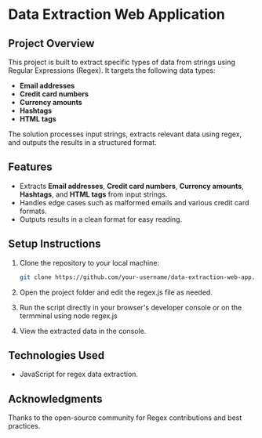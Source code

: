 # Data Extraction Web Application

## Project Overview
This project is built to extract specific types of data from strings using Regular Expressions (Regex). It targets the following data types:

- **Email addresses**
- **Credit card numbers**
- **Currency amounts**
- **Hashtags**
- **HTML tags**

The solution processes input strings, extracts relevant data using regex, and outputs the results in a structured format.

## Features
- Extracts **Email addresses**, **Credit card numbers**, **Currency amounts**, **Hashtags**, and **HTML tags** from input strings.
- Handles edge cases such as malformed emails and various credit card formats.
- Outputs results in a clean format for easy reading.

## Setup Instructions

1. Clone the repository to your local machine:
   ```bash
   git clone https://github.com/your-username/data-extraction-web-app.git
2. Open the project folder and edit the regex.js file as needed.

3. Run the script directly in your browser's developer console or on the termminal using node regex.js

4. View the extracted data in the console.
## Technologies Used
- JavaScript for regex data extraction.
 ## Acknowledgments
Thanks to the open-source community for Regex contributions and best practices.



